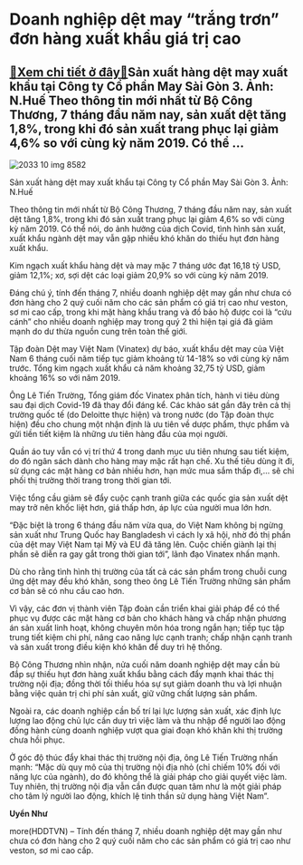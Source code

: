 Doanh nghiệp dệt may “trắng trơn” đơn hàng xuất khẩu giá trị cao
================================================================

[:gift:Xem chi tiết ở đây:gift:](https://hddtvn.com/doanh-nghiep-det-may-trang-tron-don-hang-xuat-khau-gia-tri-cao/)Sản xuất hàng dệt may xuất khẩu tại Công ty Cổ phần May Sài Gòn 3. Ảnh: N.Huế Theo thông tin mới nhất từ Bộ Công Thương, 7 tháng đầu năm nay, sản xuất dệt tăng 1,8%, trong khi đó sản xuất trang phục lại giảm 4,6% so với cùng kỳ năm 2019. Có thể …
------------------------------------------------------------------------------------------------------------------------------------------------------------------------------------------------------------------------------------------------------





![2033 10 img 8582](https://haiquanonline.com.vn/stores/news_dataimages/anhtv/032020/24/10/in_article/2033_10-IMG_8582.jpg?rt=20200803100102 "Sản xuất hàng dệt may xuất khẩu tại Công ty Cổ phần May Sài Gòn 3. 	Ảnh: N.Huế")


Sản xuất hàng dệt may xuất khẩu tại Công ty Cổ phần May Sài Gòn 3. Ảnh: N.Huế



Theo thông tin mới nhất từ Bộ Công Thương, 7 tháng đầu năm nay, sản xuất dệt tăng 1,8%, trong khi đó sản xuất trang phục lại giảm 4,6% so với cùng kỳ năm 2019. Có thể nói, do ảnh hưởng của dịch Covid, tình hình sản xuất, xuất khẩu ngành dệt may vẫn gặp nhiều khó khăn do thiếu hụt đơn hàng xuất khẩu.


Kim ngạch xuất khẩu hàng dệt và may mặc 7 tháng ước đạt 16,18 tỷ USD, giảm 12,1%; xơ, sợi dệt các loại giảm 20,9% so với cùng kỳ năm 2019.


Đáng chú ý, tính đến tháng 7, nhiều doanh nghiệp dệt may gần như chưa có đơn hàng cho 2 quý cuối năm cho các sản phẩm có giá trị cao như veston, sơ mi cao cấp, trong khi mặt hàng khẩu trang và đồ bảo hộ được coi là “cứu cánh” cho nhiều doanh nghiệp may trong quý 2 thì hiện tại giá đã giảm mạnh do dư thừa nguồn cung trên toàn thế giới.


Tập đoàn Dệt may Việt Nam (Vinatex) dự báo, xuất khẩu dệt may của Việt Nam 6 tháng cuối năm tiếp tục giảm khoảng từ 14-18% so với cùng kỳ năm trước. Tổng kim ngạch xuất khẩu cả năm khoảng 32,75 tỷ USD, giảm khoảng 16% so với năm 2019.


Ông Lê Tiến Trường, Tổng giám đốc Vinatex phân tích, hành vi tiêu dùng sau đại dịch Covid-19 đã thay đổi đáng kể. Các khảo sát gần đây trên cả thị trường quốc tế (do Deloitte thực hiện) và trong nước (do Tập đoàn thực hiện) đều cho chung một nhận định là ưu tiên về dược phẩm, thực phẩm và gửi tiền tiết kiệm là những ưu tiên hàng đầu của mọi người.


Quần áo tuy vẫn có vị trí thứ 4 trong danh mục ưu tiên nhưng sau tiết kiệm, do đó ngân sách dành cho hàng may mặc rất hạn chế. Xu thế tiêu dùng ít đi, sử dụng các mặt hàng cơ bản nhiều hơn, hạn mức mua sắm thấp đi,… sẽ chi phối thị trường thời trang trong thời gian tới.


Việc tổng cầu giảm sẽ đẩy cuộc cạnh tranh giữa các quốc gia sản xuất dệt may trở nên khốc liệt hơn, giá thấp hơn, áp lực của người mua lớn hơn.


“Đặc biệt là trong 6 tháng đầu năm vừa qua, do Việt Nam không bị ngừng sản xuất như Trung Quốc hay Bangladesh vì cách ly xã hội, nhờ đó thị phần của dệt may Việt Nam tại Mỹ và EU đã tăng lên. Cuộc chiến giành lại thị phần sẽ diễn ra gay gắt trong thời gian tới”, lãnh đạo Vinatex nhấn mạnh.


Dù cho rằng tình hình thị trường của tất cả các sản phẩm trong chuỗi cung ứng dệt may đều khó khăn, song theo ông Lê Tiến Trường những sản phẩm cơ bản sẽ có nhu cầu cao hơn.


Vì vậy, các đơn vị thành viên Tập đoàn cần triển khai giải pháp để có thể phục vụ được các mặt hàng cơ bản cho khách hàng và chấp nhận phương án sản xuất linh hoạt, không chuyên môn hóa trong ngắn hạn; tiếp tục tập trung tiết kiệm chi phí, nâng cao năng lực cạnh tranh; chấp nhận cạnh tranh và sản xuất trong điều kiện khó khăn để duy trì hệ thống.


Bộ Công Thương nhìn nhận, nửa cuối năm doanh nghiệp dệt may cần bù đắp sự thiếu hụt đơn hàng xuất khẩu bằng cách đẩy mạnh khai thác thị trường nội địa; đồng thời tối thiểu hóa sự sụt giảm doanh thu và lợi nhuận bằng việc quản trị chi phí sản xuất, giữ vững chất lượng sản phẩm.


Ngoài ra, các doanh nghiệp cần bố trí lại lực lượng sản xuất, xác định lực lượng lao động chủ lực cần duy trì việc làm và thu nhập để người lao động đồng hành cùng doanh nghiệp vượt qua giai đoạn khó khăn khi thị trường chưa hồi phục.


Ở góc độ thúc đẩy khai thác thị trường nội địa, ông Lê Tiến Trường nhấn mạnh: “Mặc dù quy mô của thị trường nội địa nhỏ (chỉ chiếm 10% đối với năng lực của ngành), do đó không thể là giải pháp cho giải quyết việc làm. Tuy nhiên, thị trường nội địa vẫn cần được quan tâm như là một giải pháp cho tâm lý người lao động, khích lệ tinh thần sử dụng hàng Việt Nam”.




**Uyển Như**



more(HDDTVN) – Tính đến tháng 7, nhiều doanh nghiệp dệt may gần như chưa có đơn hàng cho 2 quý cuối năm cho các sản phẩm có giá trị cao như veston, sơ mi cao cấp.

